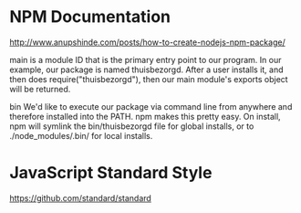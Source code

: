 
NPM Documentation
================= 
http://www.anupshinde.com/posts/how-to-create-nodejs-npm-package/



main is a module ID that is the primary entry point to our program. 
In our example, our package is named thuisbezorgd. After a user installs it, 
and then does require("thuisbezorgd"), then our main module's exports object 
will be returned.

bin We'd like to execute our package via command line from anywhere and 
therefore installed into the PATH. npm makes this pretty easy. On install, 
npm will symlink the bin/thuisbezorgd file for global installs, or to 
./node_modules/.bin/ for local installs.



JavaScript Standard Style 
=========================
https://github.com/standard/standard
